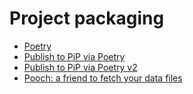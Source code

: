 # Project packaging

- [Poetry](https://towardsdatascience.com/a-guide-to-python-environment-dependency-and-package-management-conda-poetry-f5a6c48d795)
- [Publish to PiP via Poetry](https://towardsdatascience.com/how-to-publish-your-python-package-with-just-2-commands-39ea6a400285)
- [Publish to PiP via Poetry v2](https://towardsdatascience.com/how-to-effortlessly-publish-your-python-package-to-pypi-using-poetry-44b305362f9f)
- [Pooch: a friend to fetch your data files](https://github.com/fatiando/pooch)
